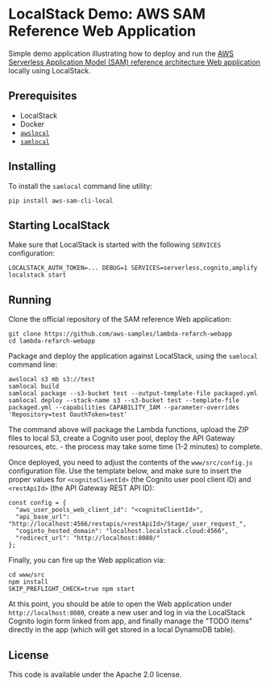 # LocalStack Demo: AWS SAM Reference Web Application

Simple demo application illustrating how to deploy and run the [AWS Serverless Application Model (SAM) reference architecture Web application](https://github.com/aws-samples/lambda-refarch-webapp) locally using LocalStack.

## Prerequisites

* LocalStack
* Docker
* [`awslocal`](https://github.com/localstack/awscli-local)
* [`samlocal`](https://github.com/localstack/aws-sam-cli-local)

## Installing

To install the `samlocal` command line utility:
```
pip install aws-sam-cli-local
```

## Starting LocalStack

Make sure that LocalStack is started with the following `SERVICES` configuration:
```
LOCALSTACK_AUTH_TOKEN=... DEBUG=1 SERVICES=serverless,cognito,amplify localstack start
```

## Running

Clone the official repository of the SAM reference Web application:
```
git clone https://github.com/aws-samples/lambda-refarch-webapp
cd lambda-refarch-webapp
```

Package and deploy the application against LocalStack, using the `samlocal` command line:
```
awslocal s3 mb s3://test
samlocal build
samlocal package --s3-bucket test --output-template-file packaged.yml
samlocal deploy --stack-name s3 --s3-bucket test --template-file packaged.yml --capabilities CAPABILITY_IAM --parameter-overrides 'Repository=test OauthToken=test'
```

The command above will package the Lambda functions, upload the ZIP files to local S3, create a Cognito user pool, deploy the API Gateway resources, etc. - the process may take some time (1-2 minutes) to complete.

Once deployed, you need to adjust the contents of the `www/src/config.js` configuration file. Use the template below, and make sure to insert the proper values for `<cognitoClientId>` (the Cognito user pool client ID) and `<restApiId>` (the API Gateway REST API ID):
```
const config = {
  "aws_user_pools_web_client_id": "<cognitoClientId>",
  "api_base_url": "http://localhost:4566/restapis/<restApiId>/Stage/_user_request_",
  "coginto_hosted_domain": "localhost.localstack.cloud:4566",
  "redirect_url": "http://localhost:8080/"
};
```

Finally, you can fire up the Web application via:
```
cd www/src
npm install
SKIP_PREFLIGHT_CHECK=true npm start
```

At this point, you should be able to open the Web application under `http://localhost:8080`, create a new user and log in via the LocalStack Cognito login form linked from app, and finally manage the "TODO items" directly in the app (which will get stored in a local DynamoDB table).

## License

This code is available under the Apache 2.0 license.
